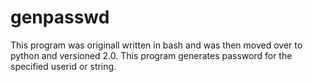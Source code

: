 # genpasswd

This program was originall written in bash and was then moved over to python and versioned 2.0.
This program generates password for the specified userid or string.
